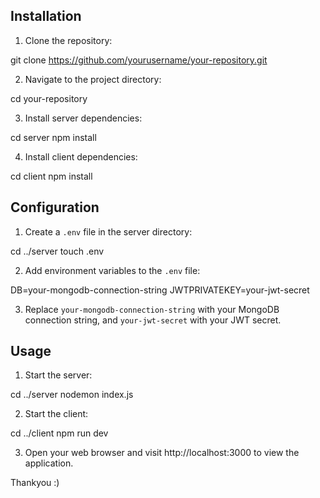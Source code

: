 

## Installation

1. Clone the repository:

git clone https://github.com/yourusername/your-repository.git

2. Navigate to the project directory:

cd your-repository


3. Install server dependencies:

cd server
npm install


4. Install client dependencies:

cd client
npm install



## Configuration

1. Create a `.env` file in the server directory:

cd ../server
touch .env


2. Add environment variables to the `.env` file:


DB=your-mongodb-connection-string
JWTPRIVATEKEY=your-jwt-secret

 
3. Replace `your-mongodb-connection-string` with your MongoDB connection string, and `your-jwt-secret` with your JWT secret.

## Usage

1. Start the server:

cd ../server
nodemon index.js
 

2. Start the client:

cd ../client
npm run dev


3. Open your web browser and visit http://localhost:3000 to view the application.


Thankyou :)
```
